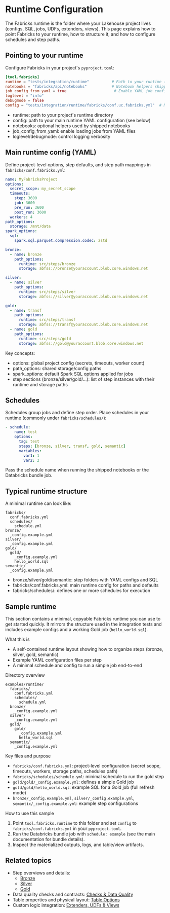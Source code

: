 # Runtime Configuration

The Fabricks runtime is the folder where your Lakehouse project lives (configs, SQL, jobs, UDFs, extenders, views). This page explains how to point Fabricks to your runtime, how to structure it, and how to configure schedules and step paths.

## Pointing to your runtime

Configure Fabricks in your project&#39;s `pyproject.toml`:

```toml
[tool.fabricks]
runtime = "tests/integration/runtime"          # Path to your runtime (jobs, SQL, configs)
notebooks = "fabricks/api/notebooks"           # Notebook helpers shipped with Fabricks
job_config_from_yaml = true                     # Enable YAML job config
loglevel = "info"
debugmode = false
config = "tests/integration/runtime/fabricks/conf.uc.fabricks.yml"  # Main runtime config
```

- runtime: path to your project&#39;s runtime directory
- config: path to your main runtime YAML configuration (see below)
- notebooks: optional helpers used by shipped notebooks
- job_config_from_yaml: enable loading jobs from YAML files
- loglevel/debugmode: control logging verbosity

## Main runtime config (YAML)

Define project-level options, step defaults, and step path mappings in `fabricks/conf.fabricks.yml`:

```yaml
name: MyFabricksProject
options:
  secret_scope: my_secret_scope
  timeouts:
    step: 3600
    job: 3600
    pre_run: 3600
    post_run: 3600
  workers: 4
path_options:
  storage: /mnt/data
spark_options:
  sql:
    spark.sql.parquet.compression.codec: zstd

bronze:
  - name: bronze
    path_options:
      runtime: src/steps/bronze
      storage: abfss://bronze@youraccount.blob.core.windows.net

silver:
  - name: silver
    path_options:
      runtime: src/steps/silver
      storage: abfss://silver@youraccount.blob.core.windows.net

gold:
  - name: transf
    path_options:
      runtime: src/steps/transf
      storage: abfss://transf@youraccount.blob.core.windows.net
  - name: gold
    path_options:
      runtime: src/steps/gold
      storage: abfss://gold@youraccount.blob.core.windows.net
```

Key concepts:
- options: global project config (secrets, timeouts, worker count)
- path_options: shared storage/config paths
- spark_options: default Spark SQL options applied for jobs
- step sections (bronze/silver/gold/...): list of step instances with their runtime and storage paths

## Schedules

Schedules group jobs and define step order. Place schedules in your runtime (commonly under `fabricks/schedules/`):

```yaml
- schedule:
    name: test
    options:
      tag: test
      steps: [bronze, silver, transf, gold, semantic]
      variables:
        var1: 1
        var2: 2
```

Pass the schedule name when running the shipped notebooks or the Databricks bundle job.

## Typical runtime structure

A minimal runtime can look like:

```
fabricks/
  conf.fabricks.yml
  schedules/
    schedule.yml
bronze/
  _config.example.yml
silver/
  _config.example.yml
gold/
  gold/
    _config.example.yml
    hello_world.sql
semantic/
  _config.example.yml
```

- bronze/silver/gold/semantic: step folders with YAML configs and SQL
- fabricks/conf.fabricks.yml: main runtime config for paths and defaults
- fabricks/schedules/: defines one or more schedules for execution

## Sample runtime

This section contains a minimal, copyable Fabricks runtime you can use to get started quickly. It mirrors the structure used in the integration tests and includes example configs and a working Gold job (`hello_world.sql`).

What this is
- A self-contained runtime layout showing how to organize steps (bronze, silver, gold, semantic)
- Example YAML configuration files per step
- A minimal schedule and config to run a simple job end-to-end

Directory overview
```
examples/runtime/
  fabricks/
    conf.fabricks.yml
    schedules/
      schedule.yml
  bronze/
    _config.example.yml
  silver/
    _config.example.yml
  gold/
    gold/
      _config.example.yml
      hello_world.sql
  semantic/
    _config.example.yml
```

Key files and purpose
- `fabricks/conf.fabricks.yml`: project-level configuration (secret scope, timeouts, workers, storage paths, schedules path)
- `fabricks/schedules/schedule.yml`: minimal schedule to run the gold step
- `gold/gold/_config.example.yml`: defines a simple Gold job
- `gold/gold/hello_world.sql`: example SQL for a Gold job (full refresh mode)
- `bronze/_config.example.yml`, `silver/_config.example.yml`, `semantic/_config.example.yml`: example step configurations

How to use this sample
1) Point `tool.fabricks.runtime` to this folder and set `config` to `fabricks/conf.fabricks.yml` in your `pyproject.toml`.
2) Run the Databricks bundle job with `schedule: example` (see the main documentation for bundle details).
3) Inspect the materialized outputs, logs, and table/view artifacts.

## Related topics

- Step overviews and details:
  - [Bronze](./steps/bronze.md)
  - [Silver](./steps/silver.md)
  - [Gold](./steps/gold.md)
- Data quality checks and contracts: [Checks & Data Quality](./reference/checks-data-quality.md)
- Table properties and physical layout: [Table Options](./reference/table-options.md)
- Custom logic integration: [Extenders, UDFs & Views](./reference/extenders-udfs-views.md)
